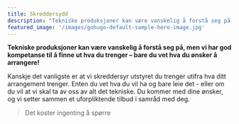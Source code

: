 ```yaml
---
title: Skreddersydd
description: "Tekniske produksjoner kan være vanskelig å forstå seg på, men vi har god kompetanse til å finne ut hva du trenger – bare du vet hva du ønsker å arrangere!"
featured_image: '/images/gohugo-default-sample-hero-image.jpg'
---
```


**Tekniske produksjoner kan være vanskelig å forstå seg på, men vi har god kompetanse til å finne ut hva du trenger – bare du vet hva du ønsker å arrangere!**

Kanskje det vanligste er at vi skreddersyr utstyret du trenger utifra hva ditt arrangement trenger. Enten du vet hva du vil ha og bare leie det - eller om du vil at vi skal ta av oss av alt det tekniske. Du kommer med dine ønsker, og vi setter sammen et uforpliktende tilbud i samråd med deg.  

> Det koster ingenting å spørre
